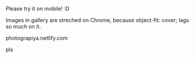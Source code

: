 Please try it on mobile! :D


Images in gallery are streched on Chrome, because object-fit: cover; lags so much on it.


photograpiya.netlify.com
































pls
